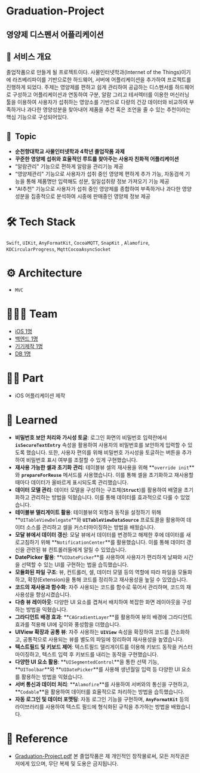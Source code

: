 # Graduation-Project

## 영양제 디스펜서 어플리케이션

## 📄 서비스 개요

졸업작품으로 만들게 될 프로젝트이다. 사물인터넷학과(Internet of the Things)이기에 라즈베리파이를 기반으로한 하드웨어, 서버에 어플리케이션을 추가하여 프로젝트를 진행하게 되었다. 주제는 영양제를 편하고 쉽게 관리하여 공급하는 디스펜서를 하드웨어로 구성하고 어플리케이션과 연동하여 구분, 알람 그리고 테서렉터를 이용한 머신러닝 툴을 이용하여 사용자가 섭취하는 영양소를 기반으로 다량의 건강 데이터와 비교하여 부족하거나 과다한 영양성분을 찾아내어 제품을 추천 혹은 조언을 줄 수 있는 추천이라는 핵심 기능으로 구성되어있다.

## 📌  Topic

- **순천향대학교 사물인터넷학과 4학년 졸업작품 과제**
- **꾸준한 영양제 섭취와 효율적인 루트를 찾아주는 사용자 친화적 어플리케이션**
- “알람관리" 기능으로 편하게 알람을 관리기능 제공
- “영양제관리" 기능으로 사용자가 섭취 중인 영양제 편하게 추가 가능, 자동검색 기능을 통해 제품명만 입력해도 성분, 일일섭취량 정보 가져오기 기능 제공
- "AI추천" 기능으로 사용자가 섭취 중인 영양제를 종합하여 부족하거나 과다한 영양성분을 집중적으로 분석하여 시중에 판매중인 영양제 정보 제공

# 🛠 Tech Stack

`Swift`, `UIKit`, `AnyFormatKit`, `CocoaMQTT`, `SnapKit` , `Alamofire`, `KDCircularProgress`, `MqttCocoaAsyncSocket`

# ⚙️ Architecture

- `MVC`

# 🧑🏻‍💻 Team

- [iOS 1명](https://github.com/grgnjhyxxk)
- [백엔드 1명](https://github.com/nzkim1234)
- [기기제작 1명](https://github.com/yc424k)
- [DB 1명](https://github.com/hyeonggeun0209)

# ✋🏻 Part

- iOS 어플리케이션 제작

# 📝 Learned

- **비밀번호 보안 처리와 가시성 토글**: 로그인 화면의 비밀번호 입력란에서 **`isSecureTextEntry`** 속성을 활용하여 사용자의 비밀번호를 보안하게 입력할 수 있도록 했습니다. 또한, 사용자 편의를 위해 비밀번호 가시성을 토글하는 버튼을 추가하여 비밀번호 표시 여부를 조절할 수 있게 구현했습니다.
- **재사용 가능한 셀과 초기화 관리**: 테이블뷰 셀의 재사용을 위해 **`override init`**와 **`prepareForReuse`** 메서드를 사용했습니다. 이를 통해 셀을 초기화하고 재사용할 때마다 데이터가 올바르게 표시되도록 관리했습니다.
- **데이터 모델 관리**: 데이터 모델을 구성하는 구조체(**`Struct`**)를 활용하여 배열을 초기화하고 관리하는 방법을 익혔습니다. 이를 통해 데이터를 효과적으로 다룰 수 있었습니다.
- **테이블뷰 델리게이트 활용**: 테이블뷰의 외형과 동작을 설정하기 위해 **`UITableViewDelegate`**와 **`UITableViewDataSource`** 프로토콜을 활용하여 데이터 소스를 관리하고 셀을 커스터마이징하는 방법을 배웠습니다.
- **모달 뷰에서 데이터 갱신**: 모달 뷰에서 데이터를 변경하고 해제한 후에 데이터를 새로고침하기 위해 **`NotificationCenter`**를 활용했습니다. 이를 통해 데이터 갱신을 관련된 뷰 컨트롤러들에게 알릴 수 있었습니다.
- **DatePicker 활용**: **`UIDatePicker`**를 사용하여 사용자가 편리하게 날짜와 시간을 선택할 수 있는 UI를 구현하는 법을 습득했습니다.
- **모듈화된 파일 구조**: 뷰, 컨트롤러, 셀, 데이터 모델 등의 역할에 따라 파일을 모듈화하고, 확장(Extension)을 통해 코드를 정리하고 재사용성을 높일 수 있었습니다.
- **코드의 재사용과 함수화**: 자주 사용되는 코드를 함수로 묶어서 관리하며, 코드의 재사용성을 향상시켰습니다.
- **다층 뷰 레이아웃**: 다양한 UI 요소를 겹쳐서 배치하여 복잡한 화면 레이아웃을 구성하는 방법을 익혔습니다.
- **그라디언트 배경 효과**: **`CAGradientLayer`**를 활용하여 뷰의 배경에 그라디언트 효과를 적용해 UI에 깊이와 풍성함을 더했습니다.
- **UIView 확장과 공통 뷰**: 자주 사용하는 **`UIView`** 속성을 확장하여 코드를 간소화하고, 공통적으로 사용되는 뷰를 별도의 파일에 정리하여 재사용성을 높였습니다.
- **텍스트필드 및 키보드 제어**: 텍스트필드 델리게이트를 이용해 키보드 동작을 커스터마이징하고, 텍스트 입력 후 키보드를 내리는 동작을 구현했습니다.
- **다양한 UI 요소 활용**: **`UISegmentedControl`**을 통한 선택 기능, **`UIToolbar`**와 **`UIDatePicker`**를 사용해 생년월일 입력 등 다양한 UI 요소를 활용하는 방법을 익혔습니다.
- **서버 통신과 데이터 처리**: **`Alamofire`**를 사용하여 서버와의 통신을 구현하고, **`Codable`**을 활용하여 데이터를 효율적으로 처리하는 방법을 습득했습니다.
- **자동 로그인 및 데이터 포맷팅**: 자동 로그인 기능을 구현하며, **`AnyFormatKit`** 등의 라이브러리를 사용하여 텍스트 필드에 형식화된 규칙을 추가하는 방법을 배웠습니다.

# 🧾 Reference

- [Graduation-Project.pdf](https://github.com/grgnjhyxxk/Graduation-Project/files/12000643/Graduation-Project.pdf)
본 졸업작품은 제 개인적인 창작물로써, 모든 저작권은 저에게 있으며, 무단 복제 및 도용은 금지됩니다.
